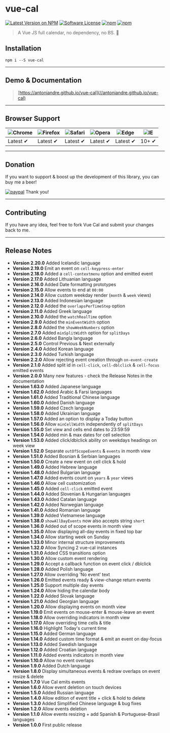 # vue-cal

[![Latest Version on NPM](https://img.shields.io/npm/v/vue-cal.svg)](https://npmjs.com/package/vue-cal)
[![Software License](https://img.shields.io/badge/license-MIT-brightgreen.svg)](LICENSE.md)
[![npm](https://img.shields.io/npm/dt/vue-cal.svg)](https://www.npmjs.com/package/vue-cal)
[![npm](https://img.shields.io/npm/dw/vue-cal.svg)](https://www.npmjs.com/package/vue-cal)
> A Vue JS full calendar, no dependency, no BS. :metal:

## Installation

```
npm i --S vue-cal
```
___

## Demo & Documentation
> [https://antoniandre.github.io/vue-cal](//antoniandre.github.io/vue-cal)

___

## Browser Support
![Chrome](https://raw.github.com/alrra/browser-logos/master/src/chrome/chrome_48x48.png) | ![Firefox](https://raw.github.com/alrra/browser-logos/master/src/firefox/firefox_48x48.png) | ![Safari](https://raw.github.com/alrra/browser-logos/master/src/safari/safari_48x48.png) | ![Opera](https://raw.github.com/alrra/browser-logos/master/src/opera/opera_48x48.png) | ![Edge](https://raw.github.com/alrra/browser-logos/master/src/edge/edge_48x48.png) | ![IE](https://raw.github.com/alrra/browser-logos/master/src/archive/internet-explorer_9-11/internet-explorer_9-11_48x48.png) |
--- | --- | --- | --- | --- | --- |
Latest ✔ | Latest ✔ | Latest ✔ | Latest ✔ | Latest ✔ | 10+ ✔ |


___


## Donation

If you want to support &amp; boost up the development of this library, you can buy me a beer!

[![paypal](https://www.paypalobjects.com/en_AU/i/btn/btn_donateCC_LG.gif)](https://www.paypal.me/antoniandre1)
Thank you!

___

## Contributing

If you have any idea, feel free to fork Vue Cal and submit your changes back to me.

___

## Release Notes

- __Version 2.20.0__ Added Icelandic language
- __Version 2.19.0__ Emit an event on `cell-keypress-enter`
- __Version 2.18.0__ Added a `cell-contextmenu` option and emitted event
- __Version 2.17.0__ Added Lithuanian language
- __Version 2.16.0__ Added Date formatting prototypes
- __Version 2.15.0__ Allow events to end at `00:00`
- __Version 2.14.0__ Allow custom weekday render (`month` &amp; `week` views)
- __Version 2.13.0__ Added Indonesian language
- __Version 2.12.0__ Added the `overlapsPerTimeStep` option
- __Version 2.11.0__ Added Greek language
- __Version 2.10.0__ Added the `watchRealTime` option
- __Version 2.9.0__ Added the `minEventWidth` option
- __Version 2.8.0__ Added the `showWeekNumbers` option
- __Version 2.7.0__ Added `minSplitWidth` option for `splitDays`
- __Version 2.6.0__ Added Bangla language
- __Version 2.5.0__ Control Previous &amp; Next externally
- __Version 2.4.0__ Added Korean language
- __Version 2.3.0__ Added Turkish language
- __Version 2.2.0__ Allow rejecting event creation through `on-event-create`
- __Version 2.1.0__ Added split id in `cell-click`, `cell-dblclick` &amp; `cell-focus` emitted events
- __Version 2.0.0__ Many new features - check the Release Notes in the documentation
- __Version 1.63.0__ Added Japanese language
- __Version 1.62.0__ Added Arabic &amp; Farsi languages
- __Version 1.61.0__ Added Traditional Chinese language
- __Version 1.60.0__ Added Danish language
- __Version 1.59.0__ Added Czech language
- __Version 1.58.0__ Added Ukrainian language
- __Version 1.57.0__ Added an option to display a Today button
- __Version 1.56.0__ Allow `minCellWidth` independently of `splitDays`
- __Version 1.55.0__ Set view and cells end dates to 23:59:59
- __Version 1.54.0__ Added min &amp; max dates for cell selection
- __Version 1.53.0__ Added click/dblclick ability on weekdays headings on week view
- __Version 1.52.0__ Separate `outOfScopeEvents` &amp; `events` in month view
- __Version 1.51.0__ Added Bosnian &amp; Serbian languages
- __Version 1.50.0__ Create a new event on cell click &amp; hold
- __Version 1.49.0__ Added Hebrew language
- __Version 1.48.0__ Added Bulgarian language
- __Version 1.47.0__ Added events count on `years` &amp; `year` views
- __Version 1.46.0__ Allow cell customization
- __Version 1.45.0__ Added `cell-click` emitted event
- __Version 1.44.0__ Added Slovenian &amp; Hungarian languages
- __Version 1.43.0__ Added Catalan language
- __Version 1.42.0__ Added Norwegian language
- __Version 1.41.0__ Added Romanian language
- __Version 1.39.0__ Added Vietnamese language
- __Version 1.38.0__ `showAllDayEvents` now also accepts string `short`
- __Version 1.36.0__ Added out of scope events in month view
- __Version 1.35.0__ Allow displaying all-day events in fixed top bar
- __Version 1.34.0__ Allow starting week on Sunday
- __Version 1.33.0__ Minor internal structure improvements
- __Version 1.32.0__ Allow Syncing 2 vue-cal instances
- __Version 1.31.0__ Added CSS transitions option
- __Version 1.30.0__ Allow custom event rendering
- __Version 1.29.0__ Accept a callback function on event click / dblclick
- __Version 1.28.0__ Added Polish language
- __Version 1.27.0__ Allow overriding 'No event' text
- __Version 1.26.0__ Emitted events ready &amp; view-change return events
- __Version 1.25.0__ Support multiple day events
- __Version 1.24.0__ Allow hiding the calendar body
- __Version 1.22.0__ Added Slovak language
- __Version 1.21.0__ Added Georgian language
- __Version 1.20.0__ Allow displaying events on month view
- __Version 1.19.0__ Emit events on mouse-enter &amp; mouse-leave an event
- __Version 1.18.0__ Allow overriding indicators in month view
- __Version 1.17.0__ Allow overriding time cells &amp; title
- __Version 1.16.0__ Highlight Today's current time
- __Version 1.15.0__ Added German language
- __Version 1.14.0__ Added custom time format &amp; emit an event on day-focus
- __Version 1.13.0__ Added Swedish language
- __Version 1.12.0__ Added Croatian language
- __Version 1.11.0__ Added events indicators in month view
- __Version 1.10.0__ Allow no event overlaps
- __Version 1.9.0__ Added Dutch language
- __Version 1.8.0__ Display simultaneous events &amp; redraw overlaps on event resize &amp; delete
- __Version 1.7.0__ Vue Cal emits events
- __Version 1.6.0__ Allow event deletion on touch devices
- __Version 1.5.0__ Added Russian language
- __Version 1.4.0__ Allow edition of event title + click &amp; hold to delete
- __Version 1.3.0__ Added Simplified Chinese language &amp; bug fixes
- __Version 1.2.0__ Allow events deletion
- __Version 1.1.0__ Allow events resizing + add Spanish &amp; Portuguese-Brasil languages
- __Version 1.0.0__ First public release
